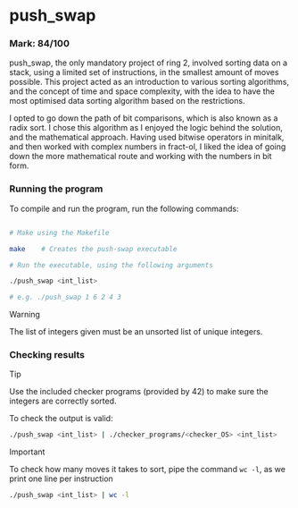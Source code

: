# push_swap

### Mark: 84/100

push_swap, the only mandatory project of ring 2, involved sorting data on a stack, using a limited set of instructions, in the smallest amount of moves possible. This project acted as an introduction to various sorting algorithms, and the concept of time and space complexity, with the idea to have the most optimised data sorting algorithm based on the restrictions.

I opted to go down the path of bit comparisons, which is also known as a radix sort. I chose this algorithm as I enjoyed the logic behind the solution, and the mathematical approach. Having used bitwise operators in minitalk, and then worked with complex numbers in fract-ol, I liked the idea of going down the more mathematical route and working with the numbers in bit form.

### Running the program

To compile and run the program, run the following commands:

```bash

# Make using the Makefile

make	# Creates the push-swap executable

# Run the executable, using the following arguments

./push_swap <int_list>

# e.g. ./push_swap 1 6 2 4 3
```

> [!WARNING]
> The list of integers given must be an unsorted list of unique integers.

### Checking results

> [!TIP]
> Use the included checker programs (provided by 42) to make sure the integers are correctly sorted.

To check the output is valid:

```bash
./push_swap <int_list> | ./checker_programs/<checker_OS> <int_list>
```

> [!IMPORTANT]
> To check how many moves it takes to sort, pipe the command `wc -l`, as we print one line per instruction

```bash
./push_swap <int_list> | wc -l
```


